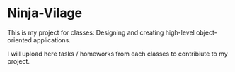 # Ninja-Vilage
This is my project for classes: Designing and creating high-level object-oriented applications. 

I will upload here tasks / homeworks from each classes to contribiute to my project.
